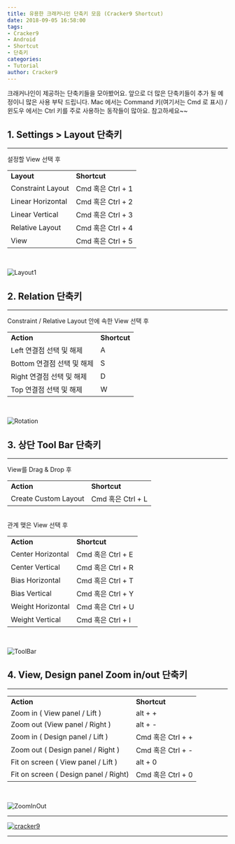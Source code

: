 ```yaml
---
title: 유용한 크래커나인 단축키 모음 (Cracker9 Shortcut)
date: 2018-09-05 16:58:00
tags: 
- Cracker9
- Android
- Shortcut
- 단축키
categories:
- Tutorial
author: Cracker9
---
```


크래커나인이 제공하는 단축키들을 모아봤어요. 앞으로 더 많은 단축키들이 추가 될 예정이니 많은 사용 부탁 드립니다.
Mac 에서는 Command 키(여기서는 Cmd 로 표시) / 윈도우 에서는 Ctrl 키를 주로 사용하는 동작들이 많아요. 
참고하세요~~

## 1. Settings > Layout 단축키
*** 
설정할 View 선택 후
<table><tr><td><b>Layout</b></td><td><b>Shortcut</b></td></tr><tr><td>Constraint Layout</td><td>Cmd 혹은 Ctrl + 1</td></tr><tr><td>Linear Horizontal</td><td>Cmd 혹은 Ctrl + 2</td></tr><tr><td>Linear Vertical</td><td>Cmd 혹은 Ctrl + 3</td></tr><tr><td>Relative Layout</td><td>Cmd 혹은 Ctrl + 4</td></tr><tr><td>View</td><td>Cmd 혹은 Ctrl + 5</td></tr></table><br>

 ![Layout1](/img/ShortCut/img_layout.png?raw=true)
 
## 2. Relation 단축키
*** 
Constraint / Relative Layout 안에 속한 View 선택 후

<table><tr><td><b>Action</b></td><td><b>Shortcut</b></td></tr><tr><td>Left 연결점 선택 및 해제</td><td>A</td></tr><tr><td>Bottom 연결점 선택 및 해제</td><td>S</td></tr><tr><td>Right 연결점 선택 및 해제</td><td>D</td></tr><tr><td>Top 연결점 선택 및 해제</td><td>W</td></tr></table><br>
 
![Rotation](/img/ShortCut/img_asdw.png?raw=true)

## 3. 상단 Tool Bar 단축키
***
View를 Drag & Drop 후
 
<table><tr><td><b>Action</b></td><td><b>Shortcut</b></td></tr><tr><td>Create Custom Layout</td><td>Cmd 혹은 Ctrl + L</td></tr></table> <br>
관계 맺은 View 선택 후

<table><tr><td><b>Action</b></td><td><b>Shortcut</b></td></tr><tr><td>Center Horizontal</td><td>Cmd 혹은 Ctrl + E</td></tr><tr><td>Center Vertical</td><td>Cmd 혹은 Ctrl + R</td></tr><tr><td>Bias Horizontal</td><td>Cmd 혹은 Ctrl + T</td></tr><tr><td>Bias Vertical</td><td>Cmd 혹은 Ctrl + Y</td></tr><tr><td> Weight Horizontal</td><td>Cmd 혹은 Ctrl + U</td></tr><tr><td>Weight Vertical</td><td>Cmd 혹은 Ctrl + I</td></tr></table><br>
 

![ToolBar](/img/ShortCut/img_toolbar.png?raw=true)
 

## 4. View, Design panel Zoom in/out 단축키
***

<table><tr><td><b>Action</b></td><td><b>Shortcut</b></td></tr><tr><td>Zoom in ( View panel / Lift )</td><td>alt + +</td></tr><tr><td>Zoom out (View panel / Right )</td><td>alt + -</td></tr><tr><td>Zoom in ( Design panel / Lift )</td><td>Cmd 혹은 Ctrl + + </td></tr><tr><td>Zoom out ( Design panel / Right )</td><td>Cmd 혹은 Ctrl + -</td></tr><tr><td>Fit on screen ( View panel / Lift )</td><td>alt + 0 </td></tr><tr><td>Fit on screen ( Design panel / Right)</td><td>Cmd 혹은 Ctrl + 0</td></tr></table><br>


![ZoomInOut](/img/ShortCut/img_zoom.png?raw=true)

_____
 <a href="http://www.cracker9.io?utm_medium=cpc&utm_source=blog_origin&utm_campaign=0.11.x&utm_content=ShortCut" onclick="gtag('event', 'button click', {'event_category': 'Homepage','event_label': 'ShortCut'});">![cracker9](/img/Logo/Cracker9_Symbollogo.png?raw=true)</a>
_____
 

